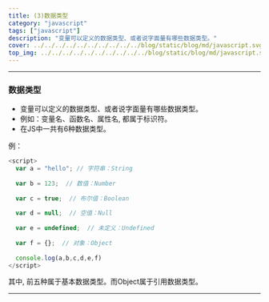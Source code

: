 ```yaml
---
title: (3)数据类型
category: "javascript"
tags: ["javascript"]
description: "变量可以定义的数据类型、或者说字面量有哪些数据类型。"
cover: ../../../../../../../../../../blog/static/blog/md/javascript.svg
top_img: ../../../../../../../../../../blog/static/blog/md/javascript.svg
---
```


***

### 数据类型

* 变量可以定义的数据类型、或者说字面量有哪些数据类型。
* 例如：变量名、函数名、属性名, 都属于标识符。
* 在JS中一共有6种数据类型。

例：

```js js
<script>
  var a = "hello"; // 字符串：String
  
  var b = 123;  // 数值：Number
  
  var c = true;  // 布尔值：Boolean
  
  var d = null;  // 空值：Null
  
  var e = undefined;  // 未定义：Undefined
  
  var f = {};  // 对象：Object
  
  console.log(a,b,c,d,e,f)
</script>
```


其中, 前五种属于基本数据类型。而Object属于引用数据类型。

***